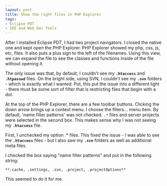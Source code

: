 ```yaml
---
layout: post
title: Show the right files in PHP Explorer
tags:
- Eclipse PDT
- IDE and Web Dev Tools
---
```

After I installed Eclipse PDT, I had two project navigators.  I closed the native one and kept open the PHP Explorer.  PHP Explorer showed my php, css, js, etc, files.  It also puts a plus sign to the left of the filenames.  Using this view, we can expand the file to see the classes and functions inside of the file without opening it.

The only issue was that, by default, I couldn't see my **`.htaccess`** and **`.htpasswd`** files.  On the bright side, using SVN, I couldn't see my **`.svn`** folders - which is exactly what I wanted.  Put, this put the issue into a different light - there must be some sort of filter that is restricting files that begin with a dot.

At the top of the PHP Explorer, there are a few toolbar buttons.  Clicking the down arrow brings up a context menu.  I choose the filters... menu item.  By default, 'name filter patterns' was not checked.  `.*` files and server projects were selected in the second box.  This makes sense why I was not seeing my **`.htaccess`** file.

First, I unchecked my option .* files.  This fixed the issue - I was able to see the **`.htaccess`** files - but I also saw my **`.svn`** folders as well as additional meta files.

I checked the box saying "name filter patterns" and put in the following string:

    **.cache, .settings, .svn, .project, .projectOptions**

This seemed to do it for me.
